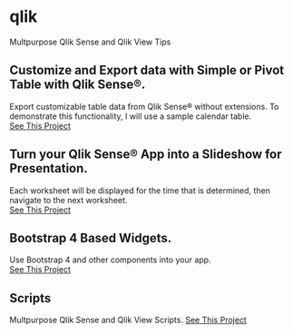 # qlik
Multpurpose Qlik Sense and Qlik View Tips

## Customize and Export data with Simple or Pivot Table with Qlik Sense®.
Export customizable table data from Qlik Sense® without extensions. To demonstrate this functionality, I will use a sample calendar table.\
[See This Project](CustomReportTable)

## Turn your Qlik Sense® App into a Slideshow for Presentation.
Each worksheet will be displayed for the time that is determined, then navigate to the next worksheet.\
[See This Project](SlideShowSheets)

## Bootstrap 4 Based Widgets.
Use Bootstrap 4 and other components into your app.\
[See This Project](BootstrapWidgets)

## Scripts
Multpurpose Qlik Sense and Qlik View Scripts.
[See This Project](Scripts)
